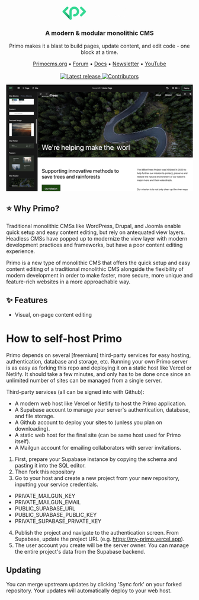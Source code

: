 &nbsp;
<p align="center">
  <a href="https://ghost.org/#gh-dark-mode-only" target="_blank">
    <img src="data:image/svg+xml,%3Csvg width='948' height='217' viewBox='0 0 948 217' fill='none' xmlns='http://www.w3.org/2000/svg'%3E%3Cg clip-path='url(%23clip0_101_87)'%3E%3Cpath d='M885.433 176.257C850.926 176.257 822.867 148.107 822.867 113.488C822.867 78.8687 850.926 50.7189 885.433 50.7189C919.941 50.7189 948 78.8687 948 113.488C948 148.107 919.941 176.257 885.433 176.257ZM885.433 80.3503C867.22 80.3503 852.403 95.2153 852.403 113.488C852.403 131.761 867.22 146.626 885.433 146.626C903.647 146.626 918.464 131.761 918.464 113.488C918.464 95.2153 903.647 80.3503 885.433 80.3503Z' fill='%23FDFDFD'/%3E%3Cpath d='M763.303 50.7189C751.686 50.7189 741.102 55.213 733.127 62.4727C725.153 55.1636 714.569 50.7189 702.952 50.7189C678.191 50.7189 658.008 70.9176 658.008 95.8079V161.441C658.008 169.639 664.604 176.257 672.776 176.257C680.947 176.257 687.544 169.639 687.544 161.441V95.8079C687.544 87.2642 694.435 80.3503 702.952 80.3503C711.468 80.3503 718.359 87.2642 718.359 95.8079V161.441C718.359 169.639 724.956 176.257 733.127 176.257C741.299 176.257 747.895 169.639 747.895 161.441V95.8079C747.895 87.2642 754.787 80.3503 763.303 80.3503C771.819 80.3503 778.711 87.2642 778.711 95.8079V161.441C778.711 169.639 785.307 176.257 793.479 176.257C801.65 176.257 808.247 169.639 808.247 161.441V95.8079C808.247 70.967 788.064 50.7189 763.303 50.7189Z' fill='%23FDFDFD'/%3E%3Cpath d='M620.153 176.109C611.981 176.109 605.385 169.491 605.385 161.293V65.3864C605.385 57.1884 611.981 50.5708 620.153 50.5708C628.324 50.5708 634.921 57.1884 634.921 65.3864V161.293C634.921 169.491 628.324 176.109 620.153 176.109Z' fill='%23FDFDFD'/%3E%3Cpath d='M620.153 31.6067C628.853 31.6067 635.905 24.5313 635.905 15.8034C635.905 7.07541 628.853 0 620.153 0C611.453 0 604.401 7.07541 604.401 15.8034C604.401 24.5313 611.453 31.6067 620.153 31.6067Z' fill='%23FDFDFD'/%3E%3Cpath d='M522.882 176.109C514.71 176.109 508.114 169.491 508.114 161.293V113.34C508.114 78.7205 536.173 50.5708 570.68 50.5708C578.852 50.5708 585.448 57.1884 585.448 65.3864C585.448 73.5844 578.852 80.2021 570.68 80.2021C552.467 80.2021 537.65 95.0671 537.65 113.34V161.293C537.65 169.491 531.053 176.109 522.882 176.109Z' fill='%23FDFDFD'/%3E%3Cpath d='M378.649 217C370.477 217 363.881 210.382 363.881 202.184V113.34C363.881 78.7205 391.94 50.5708 426.447 50.5708C460.955 50.5708 489.014 78.7205 489.014 113.34C489.014 147.959 460.955 176.109 426.447 176.109C418.276 176.109 411.679 169.491 411.679 161.293C411.679 153.095 418.276 146.477 426.447 146.477C444.661 146.477 459.478 131.612 459.478 113.34C459.478 95.0671 444.661 80.2021 426.447 80.2021C408.234 80.2021 393.417 95.0671 393.417 113.34V202.184C393.417 210.382 386.82 217 378.649 217Z' fill='%23FDFDFD'/%3E%3Cpath d='M102.932 217C99.1418 217 95.3513 215.568 92.4962 212.654L4.33191 124.205C1.57524 121.439 0 117.636 0 113.735C0 109.833 1.57524 106.031 4.33191 103.265L51.2938 56.1513C57.0533 50.3732 66.4063 50.3732 72.1657 56.1513C77.9252 61.9294 77.9252 71.3127 72.1657 77.0908L35.6398 113.735L113.319 191.665C119.078 197.443 119.078 206.827 113.319 212.605C110.415 215.518 106.673 216.951 102.883 216.951L102.932 217Z' fill='url(%23paint0_linear_101_87)'/%3E%3Cpath d='M239.584 175.664C235.794 175.664 232.003 174.232 229.148 171.318C223.389 165.54 223.389 156.157 229.148 150.379L265.674 113.735L229.148 77.0908C223.389 71.3127 223.389 61.9294 229.148 56.1513C234.908 50.3732 244.261 50.3732 250.02 56.1513L296.982 103.265C299.739 106.031 301.314 109.833 301.314 113.735C301.314 117.636 299.739 121.439 296.982 124.205L250.02 171.318C247.116 174.232 243.375 175.664 239.584 175.664Z' fill='%2335D994'/%3E%3Cpath d='M102.932 217C94.7606 217 88.1643 210.382 88.1643 202.184V113.34C88.1643 78.7205 116.223 50.5708 150.731 50.5708C185.239 50.5708 213.298 78.7205 213.298 113.34C213.298 147.959 185.239 176.109 150.731 176.109C142.559 176.109 135.963 169.491 135.963 161.293C135.963 153.095 142.559 146.477 150.731 146.477C168.945 146.477 183.762 131.612 183.762 113.34C183.762 95.0671 168.945 80.2021 150.731 80.2021C132.517 80.2021 117.7 95.0671 117.7 113.34V202.184C117.7 210.382 111.104 217 102.932 217Z' fill='%2335D994'/%3E%3C/g%3E%3Cdefs%3E%3ClinearGradient id='paint0_linear_101_87' x1='27.8129' y1='79.7082' x2='137.201' y2='188.744' gradientUnits='userSpaceOnUse'%3E%3Cstop stop-color='%2335D994'/%3E%3Cstop offset='0.16' stop-color='%2332D28E'/%3E%3Cstop offset='0.38' stop-color='%2329BF80'/%3E%3Cstop offset='0.64' stop-color='%231CA169'/%3E%3Cstop offset='0.93' stop-color='%23097649'/%3E%3Cstop offset='0.95' stop-color='%23097548'/%3E%3C/linearGradient%3E%3CclipPath id='clip0_101_87'%3E%3Crect width='948' height='217' fill='white'/%3E%3C/clipPath%3E%3C/defs%3E%3C/svg%3E%0A" alt="Primo" width="200px">
  </a>
</p>

<h3 align="center">A modern & modular monolithic CMS</h3>
<p align="center">Primo makes it a blast to build pages, update content, and edit code - one block at a time.</p>

<p align="center">
    <a href="https://primocms.org/">Primocms.org</a> •
    <a href="https://forum.primo.so">Forum</a> •
    <a href="https://docs.primocms.org/docs/">Docs</a> •
    <a href="https://docs.primocms.org/docs/">Newsletter</a> •
    <!-- <a href="https://github.com/primocms/primo">Contributing</a> • -->
    <a href="https://twitter.com/ghost">YouTube</a>
    <br /><br />
    <!-- <a href="https://ghost.org/">
        <img src="https://img.shields.io/badge/downloads-3M-brightgreen.svg" alt="Downloads" />
    </a> -->
    <a href="https://github.com/TryGhost/Ghost/releases/">
        <img src="https://img.shields.io/github/release/TryGhost/Ghost.svg" alt="Latest release" />
    </a>
    <!-- <a href="https://github.com/TryGhost/Ghost/actions">
        <img src="https://github.com/TryGhost/Ghost/workflows/Test%20Suite/badge.svg?branch=main" alt="Build status" />
    </a> -->
    <a href="https://github.com/TryGhost/Ghost/contributors/">
        <img src="https://img.shields.io/github/contributors/TryGhost/Ghost.svg" alt="Contributors" />
    </a>
</p>

![screenshot](/screenshot-v2.png)

## ⭐ Why Primo? 

Traditional monolithic CMSs like WordPress, Drupal, and Joomla enable quick setup and easy content editing, but rely on antequated view layers. Headless CMSs have popped up to modernize the view layer with modern development practices and frameworks, but have a poor content editing experience. 

Primo is a new type of monolithic CMS that offers the quick setup and easy content editing of a traditional monolithic CMS alongside the flexibility of modern development in order to make faster, more secure, more unique and feature-rich websites in a more approachable way. 

## ✨ Features

- Visual, on-page content editing

# How to self-host Primo

Primo depends on several [freemium] third-party services for easy hosting, authentication, database and storage, etc. Running your own Primo server is as easy as forking this repo and deploying it on a static host like Vercel or Netlify. It should take a few minutes, and only has to be done once since an unlimited number of sites can be managed from a single server.

Third-party services (all can be signed into with Github): 
- A modern web host like Vercel or Netlify to host the Primo application. 
- A Supabase account to manage your server's authentication, database, and file storage.
- A Github account to deploy your sites to (unless you plan on downloading).
- A static web host for the final site (can be same host used for Primo itself).
- A Mailgun account for emailing collaborators with server invitations.

1. First, prepare your Supabase instance by copying the schema and pasting it into the SQL editor. 
1. Then fork this repository
1. Go to your host and create a new project from your new repository, inputting your service credentials. 
- PRIVATE_MAILGUN_KEY
- PRIVATE_MAILGUN_EMAIL
- PUBLIC_SUPABASE_URL
- PUBLIC_SUPABASE_PUBLIC_KEY
- PRIVATE_SUPABASE_PRIVATE_KEY
4. Publish the project and navigate to the authentication screen. From Supabase, update the project URL (e.g. https://my-primo.vercel.app). 
5. The user account you create will be the server owner. You can manage the entire project's data from the Supabase backend. 

## Updating
You can merge upstream updates by clicking 'Sync fork' on your forked repository. Your updates will automatically deploy to your web host.



